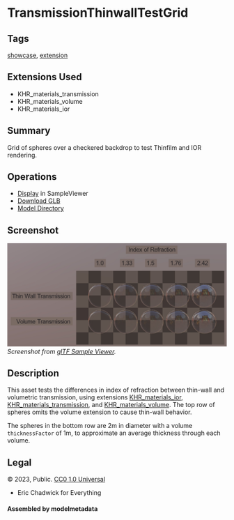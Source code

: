 # TransmissionThinwallTestGrid

## Tags

[showcase](../Models-showcase.md), [extension](../Models-extension.md)

## Extensions Used

* KHR_materials_transmission
* KHR_materials_volume
* KHR_materials_ior

## Summary

Grid of spheres over a checkered backdrop to test Thinfilm and IOR rendering.

## Operations

* [Display](https://github.khronos.org/glTF-Sample-Viewer-Release/?model=https://raw.GithubUserContent.com/KhronosGroup/glTF-Sample-Assets/main/./Models/TransmissionThinwallTestGrid/glTF-Binary/TransmissionThinwallTestGrid.glb) in SampleViewer
* [Download GLB](https://raw.GithubUserContent.com/KhronosGroup/glTF-Sample-Assets/main/./Models/TransmissionThinwallTestGrid/glTF-Binary/TransmissionThinwallTestGrid.glb)
* [Model Directory](./)

## Screenshot

![Screenshot from glTF Sample Viewer](screenshot/screenshot_Large.jpg)
<br/>_Screenshot from [glTF Sample Viewer](https://github.khronos.org/glTF-Sample-Viewer-Release/)._

## Description

This asset tests the differences in index of refraction between thin-wall and volumetric transmission, using extensions [KHR_materials_ior](https://github.com/KhronosGroup/glTF/tree/main/extensions/2.0/Khronos/KHR_materials_ior), [KHR_materials_transmission](https://github.com/KhronosGroup/glTF/tree/main/extensions/2.0/Khronos/KHR_materials_transmission), and [KHR_materials_volume](https://github.com/KhronosGroup/glTF/tree/main/extensions/2.0/Khronos/KHR_materials_volume). The top row of spheres omits the volume extension to cause thin-wall behavior.

The spheres in the bottom row are 2m in diameter with a volume `thicknessFactor` of 1m, to approximate an average thickness through each volume.

## Legal

&copy; 2023, Public. [CC0 1.0 Universal](https://creativecommons.org/publicdomain/zero/1.0/legalcode)

 - Eric Chadwick for Everything

#### Assembled by modelmetadata